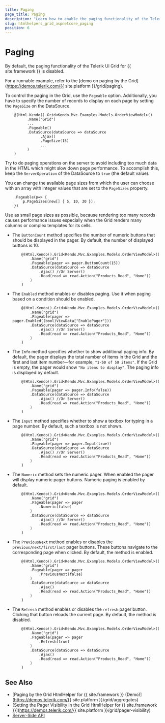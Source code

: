 ```yaml
---
title: Paging
page_title: Paging
description: "Learn how to enable the paging functionality of the Telerik UI Grid for {{ site.framework }}."
slug: htmlhelpers_grid_aspnetcore_paging
position: 6
---
```


# Paging

By default, the paging functionality of the Telerik UI Grid for {{ site.framework }} is disabled.

For a runnable example, refer to the [demo on paging by the Grid](https://demos.telerik.com/{{ site.platform }}/grid/paging).

To control the paging in the Grid, use the `Pageable` option. Additionally, you have to specify the number of records to display on each page by setting the `PageSize` on the DataSource.

```HtmlHelper
	@(Html.Kendo().Grid<Kendo.Mvc.Examples.Models.OrderViewModel>()
		  .Name("Grid")  
          ...		  
		  .Pageable()
		  .DataSource(dataSource => dataSource
			    .Ajax()
				.PageSize(15)
				...
		  )
	)
```

Try to do paging operations on the server to avoid including too much data in the HTML which might slow down page performance. To accomplish this, keep the `ServerOperation` of the DataSource to `true` (the default value).

You can change the available page sizes from which the user can choose with an array with integer values that are set to the `PageSizes` property.

```HtmlHelper
    .Pageable(p=> {
        p.PageSizes(new[] { 5, 10, 30 });
    })
```

Use as small page sizes as possible, because rendering too many records causes performance issues especially when the Grid renders many columns or complex templates for its cells.	

* The `ButtonCount` method specifies the number of numeric buttons that should be displayed in the pager. By default, the number of displayed buttons is 10.

    ```HtmlHelper
        @(Html.Kendo().Grid<Kendo.Mvc.Examples.Models.OrderViewModel>()
            .Name("grid")
            .Pageable(pager => pager.ButtonCount(15))
            .DataSource(dataSource => dataSource
                .Ajax() //Or Server()
                .Read(read => read.Action("Products_Read", "Home"))
            )
        )
    ```

* The `Enabled` method enables or disables paging. Use it when paging based on a condition should be enabled.

    ```HtmlHelper
        @(Html.Kendo().Grid<Kendo.Mvc.Examples.Models.OrderViewModel>()
            .Name("grid")
            .Pageable(pager => pager.Enabled((bool)ViewData["EnablePager"]))
            .DataSource(dataSource => dataSource
                .Ajax() //Or Server()
                .Read(read => read.Action("Products_Read", "Home"))
            )
        )
    ```

* The `Info` method specifies whether to show additional paging info. By default, the pager displays the total number of items in the Grid and the first and last item number&mdash;for example, `"1-50 of 50 items"`. If the Grid is empty, the pager would show `"No items to display"`. The paging info is displayed by default.

    ```HtmlHelper
        @(Html.Kendo().Grid<Kendo.Mvc.Examples.Models.OrderViewModel>()
            .Name("grid")
            .Pageable(pager => pager.Info(false))
            .DataSource(dataSource => dataSource
                .Ajax() //Or Server()
                .Read(read => read.Action("Products_Read", "Home"))
            )
        )
    ```

* The `Input` method specifies whether to show a textbox for typing in a page number. By default, such a textbox is not shown.

    ```HtmlHelper
        @(Html.Kendo().Grid<Kendo.Mvc.Examples.Models.OrderViewModel>()
            .Name("grid")
            .Pageable(pager => pager.Input(true))
            .DataSource(dataSource => dataSource
                .Ajax() //Or Server()
                .Read(read => read.Action("Products_Read", "Home"))
            )
        )
    ```

* The `Numeric` method sets the numeric pager. When enabled the pager will display numeric pager buttons. Numeric paging is enabled by default.

    ```HtmlHelper
        @(Html.Kendo().Grid<Kendo.Mvc.Examples.Models.OrderViewModel>()
            .Name("grid")
            .Pageable(pager => pager
                .Numeric(false)
            )
            .DataSource(dataSource => dataSource
                .Ajax() //Or Server()
                .Read(read => read.Action("Products_Read", "Home"))
            )
        )
    ```    

* The `PreviousNext` method enables or disables the `previous/next/first/last` pager buttons. These buttons navigate to the corresponding page when clicked. By default, the method is enabled.

    ```HtmlHelper
        @(Html.Kendo().Grid<Kendo.Mvc.Examples.Models.OrderViewModel>()
            .Name("grid")
            .Pageable(pager => pager
                .PreviousNext(false)
            )
            .DataSource(dataSource => dataSource
                .Ajax() 
                .Read(read => read.Action("Products_Read", "Home"))
            )
        )
    ```

* The `Refresh` method enables or disables the `refresh` pager button. Clicking that button reloads the current page. By default, the method is disabled.

    ```HtmlHelper
        @(Html.Kendo().Grid<Kendo.Mvc.Examples.Models.OrderViewModel>()
            .Name("grid")
            .Pageable(pager => pager
                .Refresh(true)
            )
            .DataSource(dataSource => dataSource
                .Ajax() 
                .Read(read => read.Action("Products_Read", "Home"))
            )
        )
    ```

## See Also

* [Paging by the Grid HtmlHelper for {{ site.framework }} (Demo)](https://demos.telerik.com/{{ site.platform }}/grid/aggregates)
* [Setting the Pager Visibility in the Grid HtmlHelper for {{ site.framework }}](https://demos.telerik.com/{{ site.platform }}/grid/pager-visibility)
* [Server-Side API](/api/grid)
